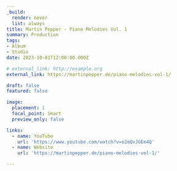 ```yaml
---
_build:
  render: never
  list: always
title: Martin Pepper - Piano Melodies Vol. 1
summary: Production
tags:
- Album
- Studio
date: 2023-10-01T12:00:00.000Z

# external_link: http://example.org
external_link: https://martinpepper.de/piano-melodies-vol-1/

draft: false
featured: false

image:
  placement: 1
  focal_point: Smart
  preview_only: false

links:
  - name: YouTube
    url: 'https://www.youtube.com/watch?v=o2mQvJGEm4Q'
  - name: Website
    url: 'https://martinpepper.de/piano-melodies-vol-1/'

---
```


